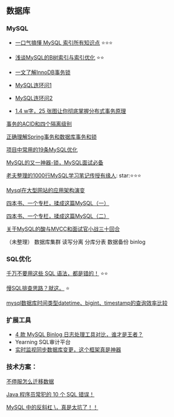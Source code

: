 ## 数据库

### MySQL

* [一口气搞懂 MySQL 索引所有知识点](https://mp.weixin.qq.com/s/eeTEmJDEe-QXHNZRkVvVbg) :star::star::star:

* [浅谈MySQL的B树索引与索引优化](https://monkeysayhi.github.io/2018/03/06/%E6%B5%85%E8%B0%88MySQL%E7%9A%84B%E6%A0%91%E7%B4%A2%E5%BC%95%E4%B8%8E%E7%B4%A2%E5%BC%95%E4%BC%98%E5%8C%96/) :star::star:

* [一文了解InnoDB事务锁](https://mp.weixin.qq.com/s/3S81368MMAlLVzrL-4RIUQ)

* [MySQL连环问1](https://mp.weixin.qq.com/s/rZ8aH5DDH3zGmkVyfKT-zw)

* [MySQL连环问2](https://mp.weixin.qq.com/s?__biz=MzkxNTE3NjQ3MA==&mid=2247488959&idx=1&sn=7a737e0429ba344cdfd20a94c222dba6&chksm=c16278c6f615f1d0a0d61193f67f1487b3d2b21ce911748a2569c6dd53c8dcec72aa9fcdb056&cur_album_id=1717644697302597643&scene=189#rd)

* [1.4 w字，25 张图让你彻底掌握分布式事务原理](https://mp.weixin.qq.com/s/ekHdP7JAPHuwsv5o7Rw7nQ)


[事务的ACID和四个隔离级别](https://monkeysayhi.github.io/2016/11/26/%E4%BA%8B%E5%8A%A1%E7%9A%84ACID%E5%92%8C%E5%9B%9B%E4%B8%AA%E9%9A%94%E7%A6%BB%E7%BA%A7%E5%88%AB/)


[正确理解Spring事务和数据库事务和锁](https://blog.csdn.net/codingtu/article/details/78046104)

[项目中常用的19条MySQL优化](https://segmentfault.com/a/1190000012155267)

[MySQL的又一神器-锁，MySQL面试必备](https://segmentfault.com/a/1190000020762791)

[老夫整理的1000行MySQL学习笔记传授有缘人](https://mp.weixin.qq.com/s/gWTG81y1DjIyJZ0i886dtg): star::star::star::star:

[Mysql在大型网站的应用架构演变](https://mp.weixin.qq.com/s/WJf1WzoaiUrqcsWZlx8iYg)


[四本书、一个专栏，揉成这篇MySQL（一）](https://mp.weixin.qq.com/s?__biz=MzkxNTE3NjQ3MA==&mid=2247489812&idx=1&sn=0bdab567b676d46fb68987075e53a263)

[四本书、一个专栏，揉成这篇MySQL（二）](https://mp.weixin.qq.com/s?__biz=MzkxNTE3NjQ3MA==&mid=2247490114&idx=1&sn=f91d039e8b5ad867504244aec229effd)

[关于MySQL的酸与MVCC和面试官小战三十回合](https://mp.weixin.qq.com/s?__biz=MzkxNTE3NjQ3MA==&mid=2247490249&idx=1&sn=4348983da767ff28982324acc1760ce5)



（未整理）
数据库集群
读写分离
分库分表
数据备份
binlog


### SQL优化
[千万不要用这些 SQL 语法，都是错的！](https://mp.weixin.qq.com/s/mg7VFmbxy_SKhj84op0FZQ) :star::star:

[慢SQL排查思路？就这。](https://mp.weixin.qq.com/s/3yki4dljbLMgnOVrsqbk8w) :star:

[mysql数据库时间类型datetime、bigint、timestamp的查询效率比较](https://mp.weixin.qq.com/s/VfghmrTSIgXfe2nEhmvzGw)

### 扩展工具

* [4 款 MySQL Binlog 日志处理工具对比，谁才是王者？](https://mp.weixin.qq.com/s/TU4U9x-5jmHXrQ4KQq7rJQ)
* Yearning SQL审计平台
* [实时监视同步数据库变更，这个框架真是神器](https://mp.weixin.qq.com/s/gBL9GF3pR2t0UMjNlWHiVg)

### 技术方案：

[不停服怎么迁移数据](https://blog.piaoruiqing.com/blog/2019/10/27/%e4%b8%8d%e5%81%9c%e6%9c%8d%e6%80%8e%e4%b9%88%e8%bf%81%e7%a7%bb%e6%95%b0%e6%8d%ae/)



[Java 程序员常犯的 10 个 SQL 错误！](https://mp.weixin.qq.com/s/tp8il_sPbb7e63OVArvnkQ)

[MySQL 中的反斜杠 \\，真是太坑了！！](https://mp.weixin.qq.com/s/q9dZSMtP_5c8BCvlzb67Mg)

